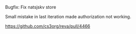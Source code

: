 Bugfix: Fix natsjskv store

Small mistake in last iteration made authorization not working.

https://github.com/cs3org/reva/pull/4466
